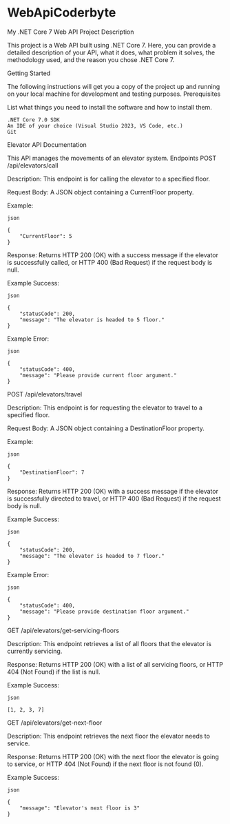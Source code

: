 # WebApiCoderbyte
My .NET Core 7 Web API Project
Description

This project is a Web API built using .NET Core 7. Here, you can provide a detailed description of your API, what it does, what problem it solves, the methodology used, and the reason you chose .NET Core 7.

Getting Started

The following instructions will get you a copy of the project up and running on your local machine for development and testing purposes.
Prerequisites

List what things you need to install the software and how to install them.

    .NET Core 7.0 SDK
    An IDE of your choice (Visual Studio 2023, VS Code, etc.)
    Git

Elevator API Documentation

This API manages the movements of an elevator system.
Endpoints
POST /api/elevators/call

Description: This endpoint is for calling the elevator to a specified floor.

Request Body: A JSON object containing a CurrentFloor property.

Example:

    json

    {
        "CurrentFloor": 5
    }

Response: Returns HTTP 200 (OK) with a success message if the elevator is successfully called, or HTTP 400 (Bad Request) if the request body is null.

Example Success:

    json
    
    {
        "statusCode": 200,
        "message": "The elevator is headed to 5 floor."
    }

Example Error:

    json
    
    {
        "statusCode": 400,
        "message": "Please provide current floor argument."
    }

POST /api/elevators/travel

Description: This endpoint is for requesting the elevator to travel to a specified floor.

Request Body: A JSON object containing a DestinationFloor property.

Example:

    json
    
    {
        "DestinationFloor": 7
    }

Response: Returns HTTP 200 (OK) with a success message if the elevator is successfully directed to travel, or HTTP 400 (Bad Request) if the request body is null.

Example Success:

    json
    
    {
        "statusCode": 200,
        "message": "The elevator is headed to 7 floor."
    }

Example Error:

    json
    
    {
        "statusCode": 400,
        "message": "Please provide destination floor argument."
    }
    
GET /api/elevators/get-servicing-floors

Description: This endpoint retrieves a list of all floors that the elevator is currently servicing.

Response: Returns HTTP 200 (OK) with a list of all servicing floors, or HTTP 404 (Not Found) if the list is null.

Example Success:

    json

    [1, 2, 3, 7]

GET /api/elevators/get-next-floor

Description: This endpoint retrieves the next floor the elevator needs to service.

Response: Returns HTTP 200 (OK) with the next floor the elevator is going to service, or HTTP 404 (Not Found) if the next floor is not found (0).

Example Success:

    json
    
    {
        "message": "Elevator's next floor is 3"
    }
